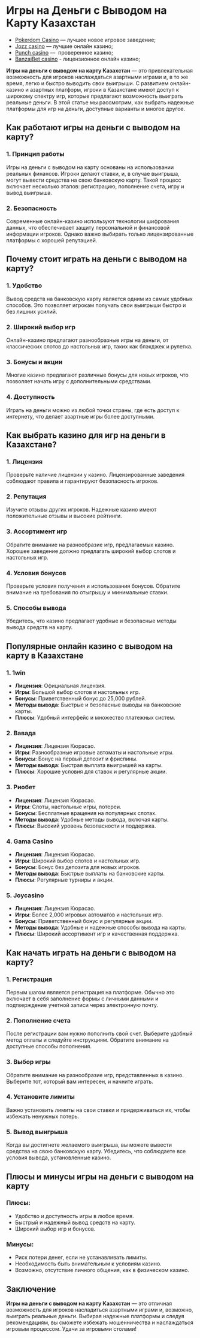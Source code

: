 # Игры на Деньги с Выводом на Карту Казахстан

* [Pokerdom Casino](https://brandplay.link/FwVc4f) — лучшее новое игровое заведение;
* [Jozz casino](https://tk435zi5i9.com/alt/jozz/registration?e8250665e216213938eeaefaf3e61c0a) — лучшие онлайн казино;
* [Punch casino](https://betpunch1.com/d638d6d39) —  проверенное казино;
* [BanzaiBet casino](https://bnzstr009.com/e9rVJ) - лицензионное онлайн казино;

**Игры на деньги с выводом на карту Казахстан** — это привлекательная возможность для игроков наслаждаться азартными играми и, в то же время, легко и быстро выводить свои выигрыши. С развитием онлайн-казино и азартных платформ, игроки в Казахстане имеют доступ к широкому спектру игр, которые предлагают возможность выиграть реальные деньги. В этой статье мы рассмотрим, как выбрать надежные платформы для игр на деньги, доступные варианты и многое другое.

## Как работают игры на деньги с выводом на карту?

### 1. Принцип работы

Игры на деньги с выводом на карту основаны на использовании реальных финансов. Игроки делают ставки, и, в случае выигрыша, могут вывести средства на свою банковскую карту. Такой процесс включает несколько этапов: регистрацию, пополнение счета, игру и вывод выигрыша.

### 2. Безопасность

Современные онлайн-казино используют технологии шифрования данных, что обеспечивает защиту персональной и финансовой информации игроков. Однако важно выбирать только лицензированные платформы с хорошей репутацией.

## Почему стоит играть на деньги с выводом на карту?

### 1. Удобство

Вывод средств на банковскую карту является одним из самых удобных способов. Это позволяет игрокам получать свои выигрыши быстро и без лишних усилий.

### 2. Широкий выбор игр

Онлайн-казино предлагают разнообразные игры на деньги, от классических слотов до настольных игр, таких как блэкджек и рулетка.

### 3. Бонусы и акции

Многие казино предлагают различные бонусы для новых игроков, что позволяет начать игру с дополнительными средствами.

### 4. Доступность

Играть на деньги можно из любой точки страны, где есть доступ к интернету, что делает азартные игры более доступными.

## Как выбрать казино для игр на деньги в Казахстане?

### 1. Лицензия

Проверьте наличие лицензии у казино. Лицензированные заведения соблюдают правила и гарантируют безопасность игроков.

### 2. Репутация

Изучите отзывы других игроков. Надежные казино имеют положительные отзывы и высокие рейтинги.

### 3. Ассортимент игр

Обратите внимание на разнообразие игр, предлагаемых казино. Хорошее заведение должно предлагать широкий выбор слотов и настольных игр.

### 4. Условия бонусов

Проверьте условия получения и использования бонусов. Обратите внимание на требования по отыгрышу и минимальные ставки.

### 5. Способы вывода

Убедитесь, что казино предлагает удобные и безопасные методы вывода средств на карту.

## Популярные онлайн казино с выводом на карту в Казахстане

### 1. **1win**

* **Лицензия**: Официальная лицензия.
* **Игры**: Большой выбор слотов и настольных игр.
* **Бонусы**: Приветственный бонус до 25,000 рублей.
* **Методы вывода**: Быстрые и безопасные выводы на банковские карты.
* **Плюсы**: Удобный интерфейс и множество платежных систем.

### 2. **Вавада**

* **Лицензия**: Лицензия Кюрасао.
* **Игры**: Разнообразные игровые автоматы и настольные игры.
* **Бонусы**: Бонус на первый депозит и фриспины.
* **Методы вывода**: Быстрая выплата выигрышей на карты.
* **Плюсы**: Хорошие условия для ставок и регулярные акции.

### 3. **Риобет**

* **Лицензия**: Лицензия Кюрасао.
* **Игры**: Слоты, настольные игры, лотереи.
* **Бонусы**: Бесплатные вращения на популярных слотах.
* **Методы вывода**: Удобные методы вывода, включая карты.
* **Плюсы**: Высокий уровень безопасности и поддержка.

### 4. **Gama Casino**

* **Лицензия**: Лицензия Кюрасао.
* **Игры**: Широкий выбор слотов и настольных игр.
* **Бонусы**: Бонус без депозита для новых игроков.
* **Методы вывода**: Быстрые выплаты на банковские карты.
* **Плюсы**: Регулярные турниры и акции.

### 5. **Joycasino**

* **Лицензия**: Лицензия Кюрасао.
* **Игры**: Более 2,000 игровых автоматов и настольных игр.
* **Бонусы**: Приветственный бонус и регулярные акции.
* **Методы вывода**: Удобные и надежные способы вывода на карты.
* **Плюсы**: Широкий ассортимент игр и качественная поддержка.

## Как начать играть на деньги с выводом на карту?

### 1. Регистрация

Первым шагом является регистрация на платформе. Обычно это включает в себя заполнение формы с личными данными и подтверждение учетной записи через электронную почту.

### 2. Пополнение счета

После регистрации вам нужно пополнить свой счет. Выберите удобный метод оплаты и следуйте инструкциям. Обратите внимание на доступные способы пополнения.

### 3. Выбор игры

Обратите внимание на разнообразие игр, представленных в казино. Выберите тот, который вам интересен, и начните играть.

### 4. Установите лимиты

Важно установить лимиты на свои ставки и придерживаться их, чтобы избежать ненужных потерь.

### 5. Вывод выигрыша

Когда вы достигнете желаемого выигрыша, вы можете вывести средства на свою банковскую карту. Убедитесь, что соблюдаете все условия вывода, установленные казино.

## Плюсы и минусы игры на деньги с выводом на карту

### Плюсы:

* Удобство и доступность игры в любое время.
* Быстрый и надежный вывод средств на карту.
* Широкий выбор игр и бонусов.

### Минусы:

* Риск потери денег, если не устанавливать лимиты.
* Необходимость быть внимательным к условиям казино.
* Возможно, отсутствие личного общения, как в физическом казино.

## Заключение

**Игры на деньги с выводом на карту Казахстан** — это отличная возможность для игроков насладиться азартными играми и, возможно, выиграть реальные деньги. Выбирая надежные платформы и следуя рекомендациям, вы сможете избежать мошенничества и наслаждаться игровым процессом. Удачи за игровыми столами!
